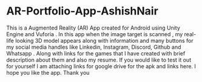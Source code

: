 # AR-Portfolio-App-AshishNair

This is a Augmented Reality (AR) App created for Android using Unity Engine and Vuforia . In this app when the image target is scanned , my real-life looking 3D model appears along with information and many buttons for my social media handles like Linkedin, Instagram, Discord, Github and Whatsapp . Along with links for the games that I have created with brief description about them and also my resume. If you would like to test it out for yourself I am attaching links for google drive for the apk and links here. I hope you like the app. Thank you 
